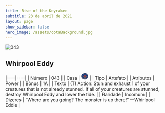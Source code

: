 ```yaml
---
title: Rise of the Keyraken
subtitle: 23 de abril de 2021
layout: page
show_sidebar: false
hero_image: /assets/cotaBackground.jpg
---
```


![043](https://cards-keyforge.s3.eu-north-1.amazonaws.com/media/pt/rotk/043.png)

## Whirpool Eddy

|----|----|
| Número | 043 |
| Casa | ![Keyraken](https://raw.githubusercontent.com/cardsofkeyforge/cardsofkeyforge.github.io/master/rotk/keyraken.png "Keyraken") |
| Tipo | Artefato |
| Atributos | Power |
| Bônus | 1A |
| Texto | (T) Action: Stun and exhaust 1 of your  creatures that is not already stunned. If  all of your creatures are stunned, destroy  Whirlpool Eddy and lower the tide. |
| Raridade | Incomum |
| Dizeres | “Where are you going? The monster is up there!”  —Whirlpool Eddie |
